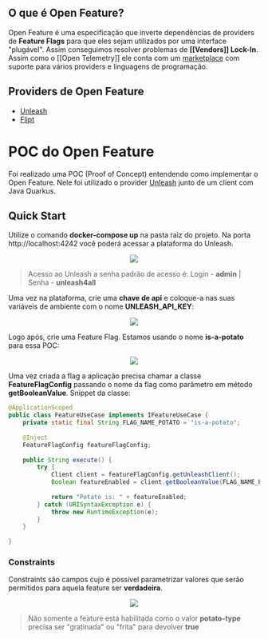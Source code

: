 ## O que é Open Feature?

Open Feature é uma especificação que inverte dependências de providers de **Feature Flags** para que eles sejam utilizados por uma interface "plugável". Assim conseguimos resolver problemas de **[[Vendors]] Lock-In**. Assim como o [[Open Telemetry]] ele conta com um [marketplace](https://openfeature.dev/ecosystem) com suporte para vários providers e linguagens de programação.

## Providers de Open Feature

- [Unleash](https://www.getunleash.io/)
- [Flipt](https://www.flipt.io/)

# POC do Open Feature

Foi realizado uma POC (Proof of Concept) entendendo como implementar o Open Feature. Nele foi utilizado o provider [Unleash](https://www.getunleash.io/) junto de um client com Java Quarkus.
## Quick Start

Utilize o comando **docker-compose up** na pasta raiz do projeto. Na porta http://localhost:4242 você poderá acessar a plataforma do Unleash.

<div  align="center">
<img src="https://i.imgur.com/lF1YcY6.png"  />
</div>

>  Acesso ao Unleash a senha padrão de acesso é: Login - **admin** | Senha - **unleash4all**

Uma vez na plataforma, crie uma **chave de api** e coloque-a nas suas variáveis de ambiente com o nome **UNLEASH_API_KEY**:

<div  align="center">
<img src="https://i.imgur.com/AD4L3Wk.png"  />
</div>

Logo após, crie uma Feature Flag. Estamos usando o nome **is-a-potato** para essa POC:

<div  align="center">
<img src="https://i.imgur.com/n7Bl3BB.png" />
</div>

Uma vez criada a flag a aplicação precisa chamar a classe **FeatureFlagConfig** passando o nome da flag como parâmetro em método **getBooleanValue**. Snippet da classe:

```java
@ApplicationScoped  
public class FeatureUseCase implements IFeatureUseCase {  
    private static final String FLAG_NAME_POTATO = "is-a-potato";  
  
    @Inject  
    FeatureFlagConfig featureFlagConfig;  
  
    public String execute() {  
        try {  
            Client client = featureFlagConfig.getUnleashClient();  
            Boolean featureEnabled = client.getBooleanValue(FLAG_NAME_POTATO, false);  
  
            return "Potato is: " + featureEnabled;  
        } catch (URISyntaxException e) {  
            throw new RuntimeException(e);  
        }  
    }  
  
}
```

### Constraints

Constraints são campos cujo é possível parametrizar valores que serão permitidos para aquela feature ser **verdadeira**.

<div  align="center">
<img src="https://i.imgur.com/eWjAj4j.png"  />
</div>

> Não somente a feature está habilitada como o valor **potato-type** precisa ser "gratinada" ou "frita" para devolver **true** 

